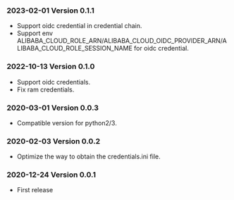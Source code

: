 ### 2023-02-01 Version 0.1.1
* Support oidc credential in credential chain.
* Support env ALIBABA_CLOUD_ROLE_ARN/ALIBABA_CLOUD_OIDC_PROVIDER_ARN/ALIBABA_CLOUD_ROLE_SESSION_NAME for oidc credential.

### 2022-10-13 Version 0.1.0
* Support oidc credentials.
* Fix ram credentials.

### 2020-03-01 Version 0.0.3
* Compatible version for python2/3.

### 2020-02-03 Version 0.0.2
* Optimize the way to obtain the credentials.ini file.

### 2020-12-24 Version 0.0.1
* First release